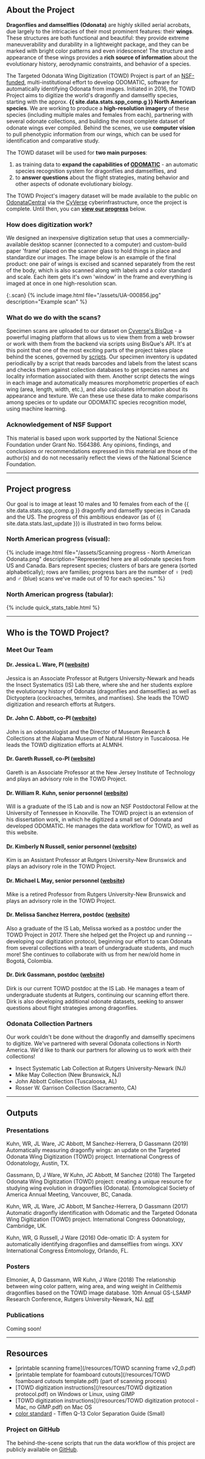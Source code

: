 ## About the Project

**Dragonflies and damselflies (Odonata)** are highly skilled aerial acrobats, due largely to the intricacies of their most prominent features: their **wings**. These structures are both functional and beautiful: they provide extreme maneuverability and durability in a lightweight package, and they can be marked with bright color patterns and even iridescence! The structure and appearance of these wings provides a **rich source of information** about the evolutionary history, aerodynamic constraints, and behavior of a species.

The Targeted Odonata Wing Digitization (TOWD) Project is part of an [NSF-funded](https://www.nsf.gov/awardsearch/showAward?AWD_ID=1564386&HistoricalAwards=false), multi-institutional effort to develop ODOMATIC, software for automatically identifying Odonata from images. Initiated in 2016, the TOWD Project aims to digitize the world's dragonfly and damselfly species, starting with the approx. **{{ site.data.stats.spp_comp.g }} North American species**. We are working to produce a **high-resolution imagery** of these species (including multiple males and females from each), partnering with several odonate collections, and building the most complete dataset of odonate wings ever compiled. Behind the scenes, we use **computer vision** to pull phenotypic information from our wings, which can be used for identification and comparative study.

The TOWD dataset will be used for **two main purposes**:
1. as training data to **expand the capabilities of [ODOMATIC](https://www.crossveins.com/research)** - an automatic species recognition system for dragonflies and damselflies, and
2. to **answer questions** about the flight strategies, mating behavior and other aspects of odonate evolutionary biology.

The TOWD Project's imagery dataset will be made available to the public on [OdonataCentral](https://www.odonatacentral.org/) via the [CyVerse](http://www.cyverse.org/) cyberinfrastructure, once the project is complete. Until then, you can [**view our progress**](#project-progress) below.

### How does digitization work?

We designed an inexpensive digitization setup that uses a commercially-available desktop scanner (connected to a computer) and custom-build paper 'frame' placed on the scanner glass to hold things in place and standardize our images. The image below is an example of the final product: one pair of wings is excised and scanned separately from the rest of the body, which is also scanned along with labels and a color standard and scale. Each item gets it's own 'window' in the frame and everything is imaged at once in one high-resolution scan.

{:.scan}
{% include image.html file="/assets/UA-000856.jpg" description="Example scan" %}

### What do we do with the scans?

Specimen scans are uploaded to our dataset on [Cyverse's BisQue](https://bisque.cyverse.org) - a powerful imaging platform that allows us to view them from a web browser or work with them from the backend via scripts using BisQue's API. It's at this point that one of the most exciting parts of the project takes place behind the scenes, governed by [scripts](#project-on-github). Our specimen inventory is updated periodically by a script that reads barcodes and labels from the latest scans and checks them against collection databases to get species names and locality information associated with them. Another script detects the wings in each image and automatically measures morphometric properties of each wing (area, length, width, etc.), and also calculates information about its appearance and texture. We can these use these data to make comparisons among species or to update our ODOMATIC species recognition model, using machine learning.

### Acknowledgement of NSF Support
This material is based upon work supported by the National Science Foundation under Grant No. 1564386. Any opinions, findings, and conclusions or recommendations expressed in this material are those of the author(s) and do not necessarily reflect the views of the National Science Foundation.

***

## Project progress

Our goal is to image at least 10 males and 10 females from each of the {{ site.data.stats.spp_comp.g }} dragonfly and damselfly species in Canada and the US. The progress of this ambitious endeavor (as of {{ site.data.stats.last_update }}) is illustrated in two forms below.

### North American progress (visual):

{% include image.html file="/assets/Scanning progress - North American Odonata.png" description="Represented here are all odonate species from US and Canada. Bars represent species; clusters of bars are genera (sorted alphabetically); rows are families; progress bars are the number of ♀ (red) and ♂ (blue) scans we've made out of 10 for each species." %}

### North American progress (tabular):

{% include quick_stats_table.html %}

***

## Who is the TOWD Project?

### Meet Our Team

#### Dr. Jessica L. Ware, PI ([website](https://www.jessicalwarelab.com/))
Jessica is an Associate Professor at Rutgers University-Newark and heads the Insect Systematics (IS) Lab there, where she and her students explore the evolutionary history of Odonata (dragonflies and damselflies) as well as Dictyoptera (cockroaches, termites, and mantises). She leads the TOWD digitization and research efforts at Rutgers.

#### Dr. John C. Abbott, co-PI ([website](https://almnh.ua.edu/abbott.html))
John is an odonatologist and the Director of Museum Research & Collections at the Alabama Museum of Natural History in Tuscaloosa. He leads the TOWD digitization efforts at ALMNH.

#### Dr. Gareth Russell, co-PI ([website](https://sites.google.com/a/njit.edu/russell-lab/))
Gareth is an Associate Professor at the New Jersey Institute of Technology and plays an advisory role in the TOWD Project.

#### Dr. William R. Kuhn, senior personnel ([website](https://crossveins.com))
Will is a graduate of the IS Lab and is now an NSF Postdoctoral Fellow at the University of Tennessee in Knoxville. The TOWD project is an extension of his dissertation work, in which he digitized a small set of Odonata and developed ODOMATIC. He manages the data workflow for TOWD, as well as this website.

#### Dr. Kimberly N Russell, senior personnel ([website](https://kimberlynrussell.weebly.com/))
Kim is an Assistant Professor at Rutgers University-New Brunswick and plays an advisory role in the TOWD Project.

#### Dr. Michael L May, senior personnel ([website](https://entomology.rutgers.edu/personnel/michael-may.html))
Mike is a retired Professor from Rutgers University-New Brunswick and plays an advisory role in the TOWD Project.

#### Dr. Melissa Sanchez Herrera, postdoc ([website](https://www.polythore.com/))
Also a graduate of the IS Lab, Melissa worked as a postdoc under the TOWD Project in 2017. There she helped get the Project up and running -- developing our digitization protocol, beginning our effort to scan Odonata from several collections with a team of undergraduate students, and much more! She continues to collaborate with us from her new/old home in Bogotá, Colombia.

#### Dr. Dirk Gassmann, postdoc ([website](https://www.jessicalwarelab.com/postdoctoral))
Dirk is our current TOWD postdoc at the IS Lab. He manages a team of undergraduate students at Rutgers, continuing our scanning effort there. Dirk is also developing additional odonate datasets, seeking to answer questions about flight strategies among dragonflies.

### Odonata Collection Partners

Our work couldn't be done without the dragonfly and damselfly specimens to digitize. We've partnered with several Odonata collections in North America. We'd like to thank our partners for allowing us to work with their collections!

- Insect Systematic Lab Collection at Rutgers University-Newark (NJ)
- Mike May Collection (New Brunswick, NJ)
- John Abbott Collection (Tuscaloosa, AL)
- Rosser W. Garrison Collection (Sacramento, CA)

***

## Outputs

### Presentations

Kuhn, WR, JL Ware, JC Abbott, M Sanchez-Herrera, D Gassmann (2019) Automatically measuring dragonfly wings: an update on the Targeted Odonata Wing Digitization (TOWD) project. International Congress of Odonatology, Austin, TX.

Gassmann, D, J Ware, W Kuhn, JC Abbott, M Sanchez (2018) The Targeted Odonata Wing Digitization (TOWD) project: creating a unique resource for studying wing evolution in dragonflies (Odonata). Entomological Society of America Annual Meeting, Vancouver, BC, Canada.

Kuhn, WR, JL Ware, JC Abbott, M Sanchez-Herrera, D Gassmann (2017) Automatic dragonfly identification with Odomatic and the Targeted Odonata Wing Digitization (TOWD) project. International Congress Odonatology, Cambridge, UK.

Kuhn, WR, G Russell, J Ware (2016) Ode-omatic ID: A system for automatically identifying dragonflies and damselflies from wings. XXV International Congress Entomology, Orlando, FL.

### Posters

Elmonier, A, D Gassmann, WR Kuhn, J Ware (2018) The relationship between wing color pattern, wing area, and wing weight in *Celithemis* dragonflies based on the TOWD image database. 10th Annual GS-LSAMP Research Conference, Rutgers University-Newark, NJ. [pdf](assets/Ahmed_poster.pdf)

### Publications

Coming soon!

***

## Resources

- [printable scanning frame](/resources/TOWD scanning frame v2_0.pdf)
- [printable template for foamboard cutouts](/resources/TOWD foamboard cutouts template.pdf) (part of scanning process)
- [TOWD digitization instructions](/resources/TOWD digitization protocol.pdf) on Windows or Linux, using GIMP
- [TOWD digitization instructions](/resources/TOWD digitization protocol - Mac, no GIMP.pdf) on Mac OS
- [color standard](https://www.bhphotovideo.com/c/product/714596-REG/Tiffen_EK1527654T_Q_13_Color_Separation_Guide.html) - Tiffen Q-13 Color Separation Guide (Small)

### Project on GitHub

The behind-the-scene scripts that run the data workflow of this project are publicly available on [GitHub](https://github.com/willkuhn/towd-wing-scanning-project).
